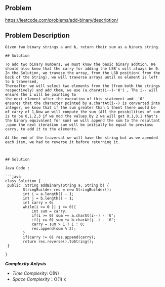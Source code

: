 ## Problem

https://leetcode.com/problems/add-binary/description/

## Problem Description

````
Given two binary strings a and b, return their sum as a binary string.

## Solution

To add two binary numbers, we must know the basic binary addtion, We should also know that the carry for adding the LSB's will always be 0.
In the Solution, we travese the array, from the LSB position( from the back of the String), we will traverse arrays until no element is left to b traversed,
Thereafter we will select two elements from the (from both the strings respectively) and add them, we use (a.charAt(i--)-'0') , The i-- will ensure the i will be pointing to
the next element after the execution of this statement and -'0' ensures that the character pointed by a.chartAt(i--) is converted into integer, we know that if the sum greater than 1 thent there would be of carry of 1,Now we will compute the sum (All the possbilities of sum is to be 0,1,2,3 if we mod the values by 2 we will get 0,1,0,1 that's the binary equivalent for sum) we will append the sum to the resultant ,upon the next iteration sum will be initially be equal to previosu carry, to add it to the elements.

At the end of the traversal we will have the string but as we apended each item, we had to reverse it before returning it.



## Solution

Java Code :

```java
class Solution {
 public  String addBinary(String a, String b) {
        StringBuilder res = new StringBuilder();
        int i = a.length() - 1;
        int j = b.length() - 1;
        int carry = 0;
        while(i >= 0 || j >= 0){
            int sum = carry;
            if(i >= 0) sum += a.charAt(i--) - '0';
            if(j >= 0) sum += b.charAt(j--) - '0';
            carry = sum > 1 ? 1 : 0;
            res.append(sum % 2);
        }
        if(carry != 0) res.append(carry);
        return res.reverse().toString();
 }

}
````

**_Complexity Anlysis_**

- _Time Complexity_: O(N)
- _Space Complexity_：O(1)
  x
